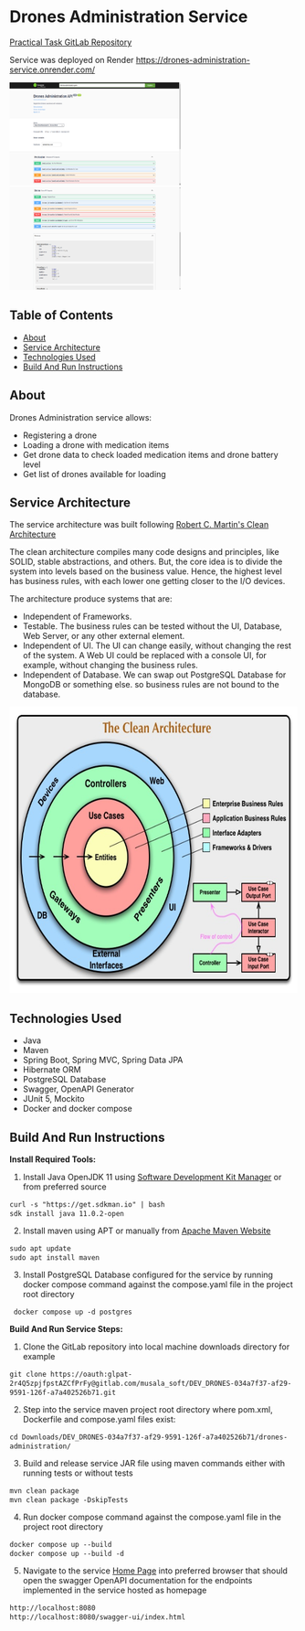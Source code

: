 # Drones Administration Service

[Practical Task GitLab Repository](https://oauth:glpat-2r4Q5zpjfpstAZCfPrFy@gitlab.com/musala_soft/DEV_DRONES-034a7f37-af29-9591-126f-a7a402526b71.git)

Service was deployed on Render
https://drones-administration-service.onrender.com/

<a href="https://drones-administration-service.onrender.com/">
  <picture>
    <img src="screenshots/capture1.png" height="180" width="300" alt="Spring"/>
  </picture>
</a>

<a href="https://drones-administration-service.onrender.com/">
  <picture>
    <img src="screenshots/capture2.png" height="180" width="300" alt="Spring"/>
  </picture>
</a>


## Table of Contents

- [About](#About)
- [Service Architecture](#service-architecture)
- [Technologies Used](#technologies-used)
- [Build And Run Instructions](#build-and-run-instructions)


## About

Drones Administration service allows:
- Registering a drone
- Loading a drone with medication items
- Get drone data to check loaded medication items and drone battery level
- Get list of drones available for loading

## Service Architecture

The service architecture was built following [Robert C. Martin's Clean Architecture](https://blog.cleancoder.com/uncle-bob/2012/08/13/the-clean-architecture.html)

The clean architecture compiles many code designs and principles, like SOLID, stable abstractions, and others. But, the core idea is to divide the system into levels based on the business value. Hence, the highest level has business rules, with each lower one getting closer to the I/O devices.

The architecture produce systems that are:

- Independent of Frameworks.
- Testable. The business rules can be tested without the UI, Database, Web Server, or any other external element.
- Independent of UI. The UI can change easily, without changing the rest of the system. A Web UI could be replaced with a console UI, for example, without changing the business rules.
- Independent of Database. We can swap out PostgreSQL Database for MongoDB or something else. so business rules are not bound to the database.

<a href="https://blog.cleancoder.com/uncle-bob/2012/08/13/the-clean-architecture.html">
  <picture>
    <img src="screenshots/CleanArchitecture.jpg" height="500" width="700" alt="Spring"/>
  </picture>
</a>

## Technologies Used

- Java
- Maven
- Spring Boot, Spring MVC, Spring Data JPA
- Hibernate ORM
- PostgreSQL Database
- Swagger, OpenAPI Generator
- JUnit 5, Mockito
- Docker and docker compose

## Build And Run Instructions

**Install Required Tools:**

1. Install Java OpenJDK 11 using [Software Development Kit Manager](https://sdkman.io/) or from preferred source
```
curl -s "https://get.sdkman.io" | bash
sdk install java 11.0.2-open
```
2. Install maven using APT or manually from [Apache Maven Website](https://maven.apache.org/install.html)
```
sudo apt update
sudo apt install maven
```

3. Install PostgreSQL Database configured for the service by running docker compose command against the compose.yaml file in the project root directory

```
 docker compose up -d postgres
```

**Build And Run Service Steps:**

1. Clone the GitLab repository into local machine downloads directory for example

```
git clone https://oauth:glpat-2r4Q5zpjfpstAZCfPrFy@gitlab.com/musala_soft/DEV_DRONES-034a7f37-af29-9591-126f-a7a402526b71.git
```

2. Step into the service maven project root directory where pom.xml, Dockerfile and compose.yaml files exist:
```
cd Downloads/DEV_DRONES-034a7f37-af29-9591-126f-a7a402526b71/drones-administration/
```

3. Build and release service JAR file using maven commands either with running tests or without tests

```
mvn clean package
mvn clean package -DskipTests
```

4. Run docker compose command against the compose.yaml file in the project root directory

```
docker compose up --build
docker compose up --build -d
```
5. Navigate to the service [Home Page](http://localhost:8080/) into preferred browser that should open the swagger OpenAPI documentation for the endpoints implemented in the service hosted as homepage

```
http://localhost:8080
http://localhost:8080/swagger-ui/index.html
```
